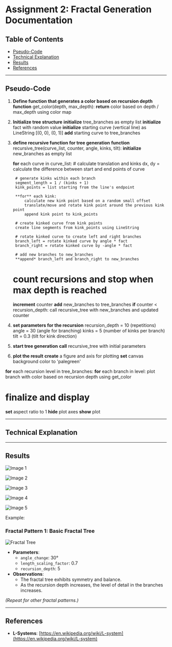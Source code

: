 # Assignment 2: Fractal Generation Documentation

## Table of Contents

- [Pseudo-Code](#pseudo-code)
- [Technical Explanation](#technical-explanation)
- [Results](#results)
- [References](#references)

---

## Pseudo-Code

1. **Define function that generates a color based on recursion depth**
**function** get_color(depth, max_depth):
    **return** color based on depth / max_depth using color map

2. **Initialize tree structure**
**initialize** tree_branches as empty list
**initialize** fact with random value
**initialize** starting curve (vertical line) as LineString [(0, 0), (0, 1)]
**add** starting curve to tree_branches

3. **define recursive function for tree generation**
**function** recursive_tree(curve_list, counter, angle, kinks, tilt):
    **initialize** new_branches as empty list
    
   **for** each curve in curve_list:
        # calculate translation and kinks
        dx, dy = calculate the difference between start and end points of curve
        
        # generate kinks within each branch
        segment_length = 1 / (kinks + 1)
        kink_points = list starting from the line's endpoint
        
        **for** each kink:
            calculate new kink point based on a random small offset
            translate/move and rotate kink point around the previous kink point
            append kink point to kink_points

        # create kinked curve from kink points
        create line segments from kink_points using LineString
        
        # rotate kinked curve to create left and right branches
        branch_left = rotate kinked curve by angle * fact
        branch_right = rotate kinked curve by -angle * fact
        
        # add new branches to new_branches
        **append* branch_left and branch_right to new_branches
    
    # count recursions and stop when max depth is reached
   **increment** counter
   **add** new_branches to tree_branches
   **if** counter < recursion_depth:
        call recursive_tree with new_branches and updated counter

4. **set parameters for the recursion**
recursion_depth = 10 (repetitions)
angle = 30 (angle for branching)
kinks = 5 (number of kinks per branch)
tilt = 0.3 (tilt for kink direction)

5. **start tree generation**
**call** recursive_tree with initial parameters

6. **plot the result**
**create** a figure and axis for plotting
**set** canvas background color to 'palegreen'

**for** each recursion level in tree_branches:
    **for** each branch in level:
        plot branch with color based on recursion depth using get_color

# finalize and display
**set** aspect ratio to 1
**hide** plot axes
**show** plot

---

## Technical Explanation

---

## Results


![Image 1](images/fig_1-depth7_angle30_kinks3_tilt0.2.png)

![Image 2](images/fig_2-depth5_angle40_kinks7_tilt0.5.png)

![Image 3](images/fig_3-depth9_angle90_kinks1_tilt0.5.png)

![Image 4](images/fig_4-depth5_angle15_kinks3_tilt0.9.png)

![Image 5](images/fig_5-depth10_angle30_kinks5_tilt0.3.png)


Example:

### Fractal Pattern 1: Basic Fractal Tree

![Fractal Tree](images/example.png)

- **Parameters**:
  - `angle_change`: 30°
  - `length_scaling_factor`: 0.7
  - `recursion_depth`: 5
- **Observations**:
  - The fractal tree exhibits symmetry and balance.
  - As the recursion depth increases, the level of detail in the branches increases.

*(Repeat for other fractal patterns.)*

---

## References

- **L-Systems**: [https://en.wikipedia.org/wiki/L-system](https://en.wikipedia.org/wiki/L-system)

